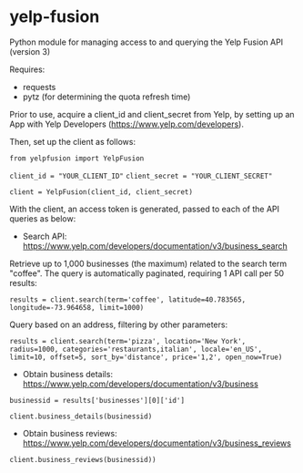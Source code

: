 # yelp-fusion
Python module for managing access to and querying the Yelp Fusion API (version 3)

Requires:

  - requests
  - pytz (for determining the quota refresh time)
  
Prior to use, acquire a client_id and client_secret from Yelp, by setting up an App with Yelp Developers (https://www.yelp.com/developers).

Then, set up the client as follows:

`from yelpfusion import YelpFusion`

`client_id = "YOUR_CLIENT_ID"`
`client_secret = "YOUR_CLIENT_SECRET"`

`client = YelpFusion(client_id, client_secret)`

With the client, an access token is generated, passed to each of the API queries as below:

- Search API: https://www.yelp.com/developers/documentation/v3/business_search

Retrieve up to 1,000 businesses (the maximum) related to the search term "coffee". The query is automatically paginated, requiring 1 API call per 50 results:

`results = client.search(term='coffee', latitude=40.783565, longitude=-73.964658, limit=1000)`

Query based on an address, filtering by other parameters:

`results = client.search(term='pizza', location='New York', radius=1000, categories='restaurants,italian', locale='en_US', limit=10, offset=5, sort_by='distance', price='1,2', open_now=True)`

- Obtain business details: https://www.yelp.com/developers/documentation/v3/business

`businessid = results['businesses'][0]['id']`

`client.business_details(businessid)`

- Obtain business reviews: https://www.yelp.com/developers/documentation/v3/business_reviews

`client.business_reviews(businessid))`
